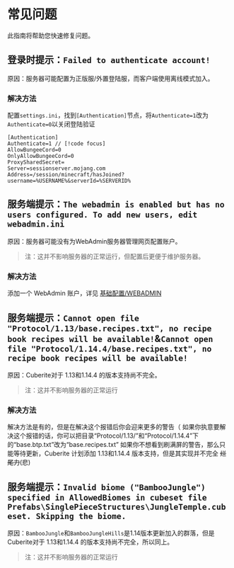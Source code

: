 # 常见问题

此指南将帮助您快速修复问题。

## 登录时提示：`Failed to authenticate account!`

原因：服务器可能配置为正版服/外置登陆服，而客户端使用离线模式加入。

### 解决方法

配置`settings.ini`，找到`[Authentication]`节点，将`Authenticate=1`改为`Authenticate=0`以关闭登陆验证

``` ini{2}
[Authentication]
Authenticate=1 // [!code focus]
AllowBungeeCord=0
OnlyAllowBungeeCord=0
ProxySharedSecret=
Server=sessionserver.mojang.com
Address=/session/minecraft/hasJoined?username=%USERNAME%&serverId=%SERVERID%
```

## 服务端提示：`The webadmin is enabled but has no users configured. To add new users, edit webadmin.ini`

原因：服务器可能没有为WebAdmin服务器管理网页配置账户。
>注：这并不影响服务器的正常运行，但配置后更便于维护服务器。

### 解决方法

添加一个 WebAdmin 账户，详见 [基础配置/WEBADMIN](./2_CONFIGURATION_BASICS/2_3_WEBADMIN)

## 服务端提示：`Cannot open file "Protocol/1.13/base.recipes.txt", no recipe book recipes will be available!`&`Cannot open file "Protocol/1.14.4/base.recipes.txt", no recipe book recipes will be available!`

原因：Cuberite对于 1.13和1.14.4 的版本支持尚不完全。
>注：这并不影响服务器的正常运行

### 解决方法

解决方法是有的，但是在解决这个报错后你会迎来更多的警告（
如果你执意要解决这个报错的话，你可以把目录“Protocol/1.13/”和“Protocol/1.14.4”下的“base.btp.txt”改为“base.recipes.txt”
如果你不想看到刷满屏的警告，那么只能等待更新，Cuberite 计划添加 1.13和1.14.4 版本支持，但是其实现并不完全 ~~烂尾力~~(悲)

## 服务端提示：`Invalid biome ("BambooJungle") specified in AllowedBiomes in cubeset file Prefabs\SinglePieceStructures\JungleTemple.cubeset. Skipping the biome.`

原因：`BambooJungle`和`BambooJungleHills`是1.14版本更新加入的群落，但是Cuberite对于 1.13和1.14.4 的版本支持尚不完全，所以同上。
>注：这并不影响服务器的正常运行
